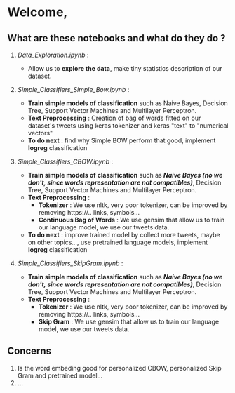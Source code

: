# Welcome,

## What are these notebooks and what do they do ?

1. *Data_Exploration.ipynb* :
    - Allow us to __explore the data__, make tiny statistics description of our dataset.

2. *Simple_Classifiers_Simple_Bow.ipynb* :
    - __Train simple models of classification__ such as Naive Bayes, Decision Tree, Support Vector Machines and Multilayer Perceptron.
    - __Text Preprocessing__ : Creation of bag of words fitted on our dataset's tweets using keras tokenizer and keras "text" to "numerical vectors"
    - __To do next__ : find why Simple BOW perform that good, implement __logreg__ classification
 
3. *Simple_Classifiers_CBOW.ipynb* :
    - __Train simple models of classification__ such as ___Naive Bayes (no we don't, since words representation are not compatibles)___, Decision Tree, Support Vector Machines and Multilayer                      Perceptron.
    - __Text Preprocessing__ :
        - __Tokenizer__ : We use nltk, very poor tokenizer, can be improved by removing https://.. links, symbols...
        - __Continuous Bag of Words__ : We use gensim that allow us to train our language model, we use our tweets data.
    - __To do next__ : improve trained model by collect more tweets, maybe on other topics..., use pretrained language models, implement __logreg__ classification

4. *Simple_Classifiers_SkipGram.ipynb* :
    - __Train simple models of classification__ such as ___Naive Bayes (no we don't, since words representation are not compatibles)___, Decision Tree, Support Vector Machines and Multilayer                      Perceptron.
    - __Text Preprocessing__ :
        - __Tokenizer__ : We use nltk, very poor tokenizer, can be improved by removing https://.. links, symbols...
        - __Skip Gram__ : We use gensim that allow us to train our language model, we use our tweets data.

## Concerns
1. Is the word embeding good for personalized CBOW, personalized Skip Gram and pretrained model...
2. ...
